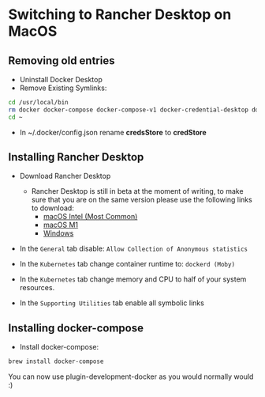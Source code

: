 # Switching to Rancher Desktop on MacOS

## Removing old entries

- Uninstall Docker Desktop
- Remove Existing Symlinks:

```bash
cd /usr/local/bin
rm docker docker-compose docker-compose-v1 docker-credential-desktop docker-credential-ecr-login docker-credential-osxkeychain com.docker.cli
cd ~
```

- In ~/.docker/config.json rename **credsStore** to **credStore**

## Installing Rancher Desktop

- Download Rancher Desktop
  - Rancher Desktop is still in beta at the moment of writing, to make sure that you are on the same version please use the following links to download:
    - [macOS Intel (Most Common)](https://github.com/rancher-sandbox/rancher-desktop/releases/download/v1.0.0-beta.1/Rancher.Desktop-1.0.0-beta.1.x86_64.dmg)
    - [macOS M1](https://github.com/rancher-sandbox/rancher-desktop/releases/download/v1.0.0-beta.1/Rancher.Desktop-1.0.0-beta.1.aarch64.dmg)
    - [Windows](https://github.com/rancher-sandbox/rancher-desktop/releases/download/v1.0.0-beta.1/Rancher.Desktop.Setup.1.0.0-beta.1.exe)

- In the `General` tab disable: `Allow Collection of Anonymous statistics`
- In the `Kubernetes` tab change container runtime to: `dockerd (Moby)` 
- In the `Kubernetes` tab change memory and CPU to half of your system resources.
- In the `Supporting Utilities` tab enable all symbolic links

## Installing docker-compose

- Install docker-compose:

```bash
brew install docker-compose
```

You can now use plugin-development-docker as you would normally would :)
